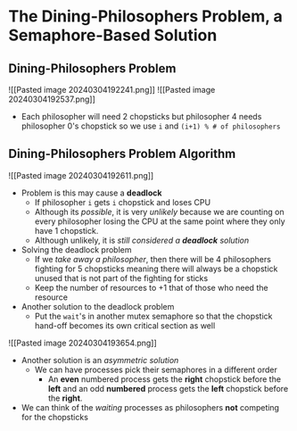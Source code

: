 # The Dining-Philosophers Problem, a Semaphore-Based Solution
## Dining-Philosophers Problem
![[Pasted image 20240304192241.png]]
![[Pasted image 20240304192537.png]]
- Each philosopher will need 2 chopsticks but philosopher 4 needs philosopher 0's chopstick so we use `i` and `(i+1) % # of philosophers`
## Dining-Philosophers Problem Algorithm
![[Pasted image 20240304192611.png]]
- Problem is this may cause a **deadlock**
	- If philosopher `i` gets `i` chopstick and loses CPU
	- Although its *possible*, it is very *unlikely* because we are counting on every philosopher losing the CPU at the same point where they only have 1 chopstick.
	- Although unlikely, it is *still considered a **deadlock** solution*
- Solving the deadlock problem
	- If we *take away a philosopher*, then there will be 4 philosophers fighting for 5 chopsticks meaning there will always be a chopstick unused that is not part of the fighting for sticks
	- Keep the number of resources to +1 that of those who need the resource
- Another solution to the deadlock problem
	- Put the `wait`'s in another mutex semaphore so that the chopstick hand-off becomes its own critical section as well

![[Pasted image 20240304193654.png]]
- Another solution is an *asymmetric solution*
	- We can have processes pick their semaphores in a different order
		- An **even** numbered process gets the **right** chopstick before the **left** and an odd **numbered** process gets the **left** chopstick before the **right**.
- We can think of the *waiting* processes as philosophers **not** competing for the chopsticks